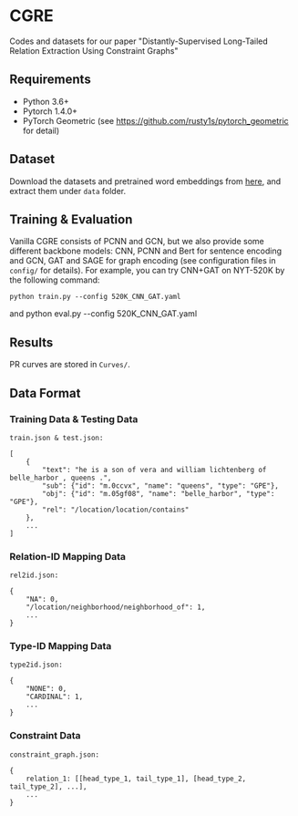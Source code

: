 # CGRE

Codes and datasets for our paper "Distantly-Supervised Long-Tailed Relation Extraction Using Constraint Graphs"

## Requirements

* Python 3.6+
* Pytorch 1.4.0+
* PyTorch Geometric (see https://github.com/rusty1s/pytorch_geometric for detail)

## Dataset

Download the datasets and pretrained word embeddings from [here](https://github.com/thunlp/HNRE/tree/master/raw_data), and extract them under `data` folder.

## Training & Evaluation

Vanilla CGRE consists of PCNN and GCN, but we also provide some different backbone models: CNN, PCNN and Bert for sentence encoding and GCN, GAT and SAGE for graph encoding (see configuration files in `config/` for details). For example, you can try CNN+GAT on NYT-520K by the following command:

    python train.py --config 520K_CNN_GAT.yaml
and
    python eval.py --config 520K_CNN_GAT.yaml

## Results
PR curves are stored in `Curves/`.

## Data Format

### Training Data & Testing Data

    train.json & test.json: 

    [
        {
            "text": "he is a son of vera and william lichtenberg of belle_harbor , queens .",
            "sub": {"id": "m.0ccvx", "name": "queens", "type": "GPE"},
            "obj": {"id": "m.05gf08", "name": "belle_harbor", "type": "GPE"},
            "rel": "/location/location/contains"
        },
        ...
    ]

### Relation-ID Mapping Data   

    rel2id.json:

    {
        "NA": 0,
        "/location/neighborhood/neighborhood_of": 1,
        ...
    }

### Type-ID Mapping Data   

    type2id.json:

    {
        "NONE": 0,
        "CARDINAL": 1,
        ...
    }

### Constraint Data

    constraint_graph.json:

    {
        relation_1: [[head_type_1, tail_type_1], [head_type_2, tail_type_2], ...],
        ...
    }
